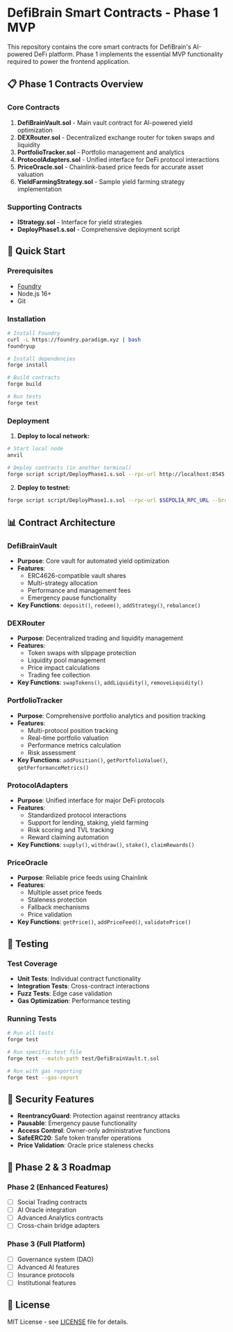 # DefiBrain Smart Contracts - Phase 1 MVP

This repository contains the core smart contracts for DefiBrain's AI-powered DeFi platform. Phase 1 implements the essential MVP functionality required to power the frontend application.

## 📋 Phase 1 Contracts Overview

### Core Contracts

1. **DefiBrainVault.sol** - Main vault contract for AI-powered yield optimization
2. **DEXRouter.sol** - Decentralized exchange router for token swaps and liquidity
3. **PortfolioTracker.sol** - Portfolio management and analytics
4. **ProtocolAdapters.sol** - Unified interface for DeFi protocol interactions
5. **PriceOracle.sol** - Chainlink-based price feeds for accurate asset valuation
6. **YieldFarmingStrategy.sol** - Sample yield farming strategy implementation

### Supporting Contracts

- **IStrategy.sol** - Interface for yield strategies
- **DeployPhase1.s.sol** - Comprehensive deployment script

## 🚀 Quick Start

### Prerequisites

- [Foundry](https://book.getfoundry.sh/getting-started/installation)
- Node.js 16+
- Git

### Installation

```bash
# Install Foundry
curl -L https://foundry.paradigm.xyz | bash
foundryup

# Install dependencies
forge install

# Build contracts
forge build

# Run tests
forge test
```

### Deployment

1. **Deploy to local network:**
```bash
# Start local node
anvil

# Deploy contracts (in another terminal)
forge script script/DeployPhase1.s.sol --rpc-url http://localhost:8545 --broadcast
```

2. **Deploy to testnet:**
```bash
forge script script/DeployPhase1.s.sol --rpc-url $SEPOLIA_RPC_URL --broadcast --verify
```

## 📊 Contract Architecture

### DefiBrainVault
- **Purpose**: Core vault for automated yield optimization
- **Features**: 
  - ERC4626-compatible vault shares
  - Multi-strategy allocation
  - Performance and management fees
  - Emergency pause functionality
- **Key Functions**: `deposit()`, `redeem()`, `addStrategy()`, `rebalance()`

### DEXRouter
- **Purpose**: Decentralized trading and liquidity management
- **Features**:
  - Token swaps with slippage protection
  - Liquidity pool management
  - Price impact calculations
  - Trading fee collection
- **Key Functions**: `swapTokens()`, `addLiquidity()`, `removeLiquidity()`

### PortfolioTracker
- **Purpose**: Comprehensive portfolio analytics and position tracking
- **Features**:
  - Multi-protocol position tracking
  - Real-time portfolio valuation
  - Performance metrics calculation
  - Risk assessment
- **Key Functions**: `addPosition()`, `getPortfolioValue()`, `getPerformanceMetrics()`

### ProtocolAdapters
- **Purpose**: Unified interface for major DeFi protocols
- **Features**:
  - Standardized protocol interactions
  - Support for lending, staking, yield farming
  - Risk scoring and TVL tracking
  - Reward claiming automation
- **Key Functions**: `supply()`, `withdraw()`, `stake()`, `claimRewards()`

### PriceOracle
- **Purpose**: Reliable price feeds using Chainlink
- **Features**:
  - Multiple asset price feeds
  - Staleness protection
  - Fallback mechanisms
  - Price validation
- **Key Functions**: `getPrice()`, `addPriceFeed()`, `validatePrice()`

## 🧪 Testing

### Test Coverage

- **Unit Tests**: Individual contract functionality
- **Integration Tests**: Cross-contract interactions
- **Fuzz Tests**: Edge case validation
- **Gas Optimization**: Performance testing

### Running Tests

```bash
# Run all tests
forge test

# Run specific test file
forge test --match-path test/DefiBrainVault.t.sol

# Run with gas reporting
forge test --gas-report
```

## 🔐 Security Features

- **ReentrancyGuard**: Protection against reentrancy attacks
- **Pausable**: Emergency pause functionality
- **Access Control**: Owner-only administrative functions
- **SafeERC20**: Safe token transfer operations
- **Price Validation**: Oracle price staleness checks

## 🔮 Phase 2 & 3 Roadmap

### Phase 2 (Enhanced Features)
- [ ] Social Trading contracts
- [ ] AI Oracle integration
- [ ] Advanced Analytics contracts
- [ ] Cross-chain bridge adapters

### Phase 3 (Full Platform)
- [ ] Governance system (DAO)
- [ ] Advanced AI features
- [ ] Insurance protocols
- [ ] Institutional features

## 📄 License

MIT License - see [LICENSE](LICENSE) file for details.
